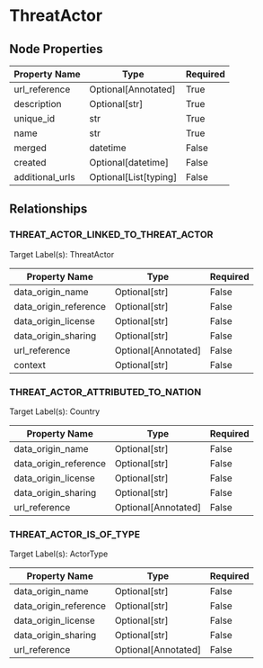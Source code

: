 # ThreatActor

## Node Properties

| Property Name | Type | Required |
| ------------- | ---- | -------- |
| url_reference | Optional[Annotated] | True |
| description | Optional[str] | True |
| unique_id | str | True |
| name | str | True |
| merged | datetime | False |
| created | Optional[datetime] | False |
| additional_urls | Optional[List[typing] | False |

## Relationships

### THREAT_ACTOR_LINKED_TO_THREAT_ACTOR

Target Label(s): ThreatActor

| Property Name | Type | Required |
| ------------- | ---- | -------- |
| data_origin_name | Optional[str] | False |
| data_origin_reference | Optional[str] | False |
| data_origin_license | Optional[str] | False |
| data_origin_sharing | Optional[str] | False |
| url_reference | Optional[Annotated] | False |
| context | Optional[str] | False |



### THREAT_ACTOR_ATTRIBUTED_TO_NATION

Target Label(s): Country

| Property Name | Type | Required |
| ------------- | ---- | -------- |
| data_origin_name | Optional[str] | False |
| data_origin_reference | Optional[str] | False |
| data_origin_license | Optional[str] | False |
| data_origin_sharing | Optional[str] | False |
| url_reference | Optional[Annotated] | False |



### THREAT_ACTOR_IS_OF_TYPE

Target Label(s): ActorType

| Property Name | Type | Required |
| ------------- | ---- | -------- |
| data_origin_name | Optional[str] | False |
| data_origin_reference | Optional[str] | False |
| data_origin_license | Optional[str] | False |
| data_origin_sharing | Optional[str] | False |
| url_reference | Optional[Annotated] | False |